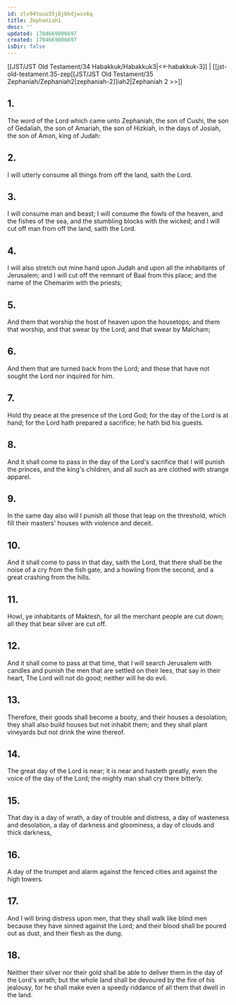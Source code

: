 ```yaml
---
id: zlv94tuuu35j8jbkdjwsx6q
title: Zephaniah1
desc: ''
updated: 1704669006697
created: 1704669006697
isDir: false
---
```

[[JST/JST Old Testament/34 Habakkuk/Habakkuk3|<<-habakkuk-3]] | [[jst-old-testament.35-zep[[JST/JST Old Testament/35 Zephaniah/Zephaniah2|zephaniah-2]]iah2|Zephaniah 2 >>]]
## 1.
The word of the Lord which came unto Zephaniah, the son of Cushi, the son of Gedaliah, the son of Amariah, the son of Hizkiah, in the days of Josiah, the son of Amon, king of Judah:
## 2.
I will utterly consume all things from off the land, saith the Lord.
## 3.
I will consume man and beast; I will consume the fowls of the heaven, and the fishes of the sea, and the stumbling blocks with the wicked; and I will cut off man from off the land, saith the Lord.
## 4.
I will also stretch out mine hand upon Judah and upon all the inhabitants of Jerusalem; and I will cut off the remnant of Baal from this place; and the name of the Chemarim with the priests;
## 5.
And them that worship the host of heaven upon the housetops; and them that worship, and that swear by the Lord, and that swear by Malcham;
## 6.
And them that are turned back from the Lord; and those that have not sought the Lord nor inquired for him.
## 7.
Hold thy peace at the presence of the Lord God; for the day of the Lord is at hand; for the Lord hath prepared a sacrifice; he hath bid his guests.
## 8.
And it shall come to pass in the day of the Lord\'s sacrifice that I will punish the princes, and the king\'s children, and all such as are clothed with strange apparel.
## 9.
In the same day also will I punish all those that leap on the threshold, which fill their masters\' houses with violence and deceit.
## 10.
And it shall come to pass in that day, saith the Lord, that there shall be the noise of a cry from the fish gate, and a howling from the second, and a great crashing from the hills.
## 11.
Howl, ye inhabitants of Maktesh, for all the merchant people are cut down; all they that bear silver are cut off.
## 12.
And it shall come to pass at that time, that I will search Jerusalem with candles and punish the men that are settled on their lees, that say in their heart, The Lord will not do good; neither will he do evil.
## 13.
Therefore, their goods shall become a booty, and their houses a desolation; they shall also build houses but not inhabit them; and they shall plant vineyards but not drink the wine thereof.
## 14.
The great day of the Lord is near; it is near and hasteth greatly, even the voice of the day of the Lord; the mighty man shall cry there bitterly.
## 15.
That day is a day of wrath, a day of trouble and distress, a day of wasteness and desolation, a day of darkness and gloominess, a day of clouds and thick darkness,
## 16.
A day of the trumpet and alarm against the fenced cities and against the high towers.
## 17.
And I will bring distress upon men, that they shall walk like blind men because they have sinned against the Lord; and their blood shall be poured out as dust, and their flesh as the dung.
## 18.
Neither their silver nor their gold shall be able to deliver them in the day of the Lord\'s wrath; but the whole land shall be devoured by the fire of his jealousy, for he shall make even a speedy riddance of all them that dwell in the land.

